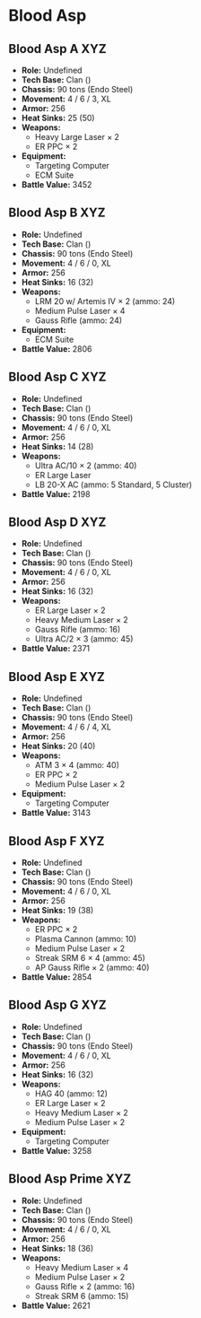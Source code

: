 # Blood Asp
## Blood Asp A XYZ
- **Role:** Undefined
- **Tech Base:** Clan ()
- **Chassis:** 90 tons (Endo Steel)
- **Movement:** 4 / 6 / 3, XL
- **Armor:** 256
- **Heat Sinks:** 25 (50)
- **Weapons:**
  - Heavy Large Laser × 2
  - ER PPC × 2
- **Equipment:**
  - Targeting Computer
  - ECM Suite
- **Battle Value:** 3452

## Blood Asp B XYZ
- **Role:** Undefined
- **Tech Base:** Clan ()
- **Chassis:** 90 tons (Endo Steel)
- **Movement:** 4 / 6 / 0, XL
- **Armor:** 256
- **Heat Sinks:** 16 (32)
- **Weapons:**
  - LRM 20 w/ Artemis IV × 2 (ammo: 24)
  - Medium Pulse Laser × 4
  - Gauss Rifle (ammo: 24)
- **Equipment:**
  - ECM Suite
- **Battle Value:** 2806

## Blood Asp C XYZ
- **Role:** Undefined
- **Tech Base:** Clan ()
- **Chassis:** 90 tons (Endo Steel)
- **Movement:** 4 / 6 / 0, XL
- **Armor:** 256
- **Heat Sinks:** 14 (28)
- **Weapons:**
  - Ultra AC/10 × 2 (ammo: 40)
  - ER Large Laser
  - LB 20-X AC (ammo: 5 Standard, 5 Cluster)
- **Battle Value:** 2198

## Blood Asp D XYZ
- **Role:** Undefined
- **Tech Base:** Clan ()
- **Chassis:** 90 tons (Endo Steel)
- **Movement:** 4 / 6 / 0, XL
- **Armor:** 256
- **Heat Sinks:** 16 (32)
- **Weapons:**
  - ER Large Laser × 2
  - Heavy Medium Laser × 2
  - Gauss Rifle (ammo: 16)
  - Ultra AC/2 × 3 (ammo: 45)
- **Battle Value:** 2371

## Blood Asp E XYZ
- **Role:** Undefined
- **Tech Base:** Clan ()
- **Chassis:** 90 tons (Endo Steel)
- **Movement:** 4 / 6 / 4, XL
- **Armor:** 256
- **Heat Sinks:** 20 (40)
- **Weapons:**
  - ATM 3 × 4 (ammo: 40)
  - ER PPC × 2
  - Medium Pulse Laser × 2
- **Equipment:**
  - Targeting Computer
- **Battle Value:** 3143

## Blood Asp F XYZ
- **Role:** Undefined
- **Tech Base:** Clan ()
- **Chassis:** 90 tons (Endo Steel)
- **Movement:** 4 / 6 / 0, XL
- **Armor:** 256
- **Heat Sinks:** 19 (38)
- **Weapons:**
  - ER PPC × 2
  - Plasma Cannon (ammo: 10)
  - Medium Pulse Laser × 2
  - Streak SRM 6 × 4 (ammo: 45)
  - AP Gauss Rifle × 2 (ammo: 40)
- **Battle Value:** 2854

## Blood Asp G XYZ
- **Role:** Undefined
- **Tech Base:** Clan ()
- **Chassis:** 90 tons (Endo Steel)
- **Movement:** 4 / 6 / 0, XL
- **Armor:** 256
- **Heat Sinks:** 16 (32)
- **Weapons:**
  - HAG 40 (ammo: 12)
  - ER Large Laser × 2
  - Heavy Medium Laser × 2
  - Medium Pulse Laser × 2
- **Equipment:**
  - Targeting Computer
- **Battle Value:** 3258

## Blood Asp Prime XYZ
- **Role:** Undefined
- **Tech Base:** Clan ()
- **Chassis:** 90 tons (Endo Steel)
- **Movement:** 4 / 6 / 0, XL
- **Armor:** 256
- **Heat Sinks:** 18 (36)
- **Weapons:**
  - Heavy Medium Laser × 4
  - Medium Pulse Laser × 2
  - Gauss Rifle × 2 (ammo: 16)
  - Streak SRM 6 (ammo: 15)
- **Battle Value:** 2621

